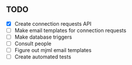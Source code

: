## TODO ##
- [x] Create connection requests API
- [ ] Make email templates for connection requests
- [ ] Make database triggers
- [ ] Consult people
- [ ] Figure out mjml email templates
- [ ] Create automated tests